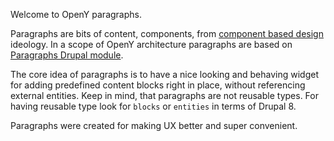 Welcome to OpenY paragraphs.

Paragraphs are bits of content, components, from [component based design](https://en.wikipedia.org/wiki/Component-based_software_engineering#Software_component) ideology.
In a scope of OpenY architecture paragraphs are based on [Paragraphs Drupal module](https://www.drupal.org/project/paragraphs).

The core idea of paragraphs is to have a nice looking and behaving widget for adding predefined content blocks right in place,
without referencing external entities. Keep in mind, that paragraphs are not reusable types. For having reusable type look for
```blocks``` or ```entities``` in terms of Drupal 8.

Paragraphs were created for making UX better and super convenient.
